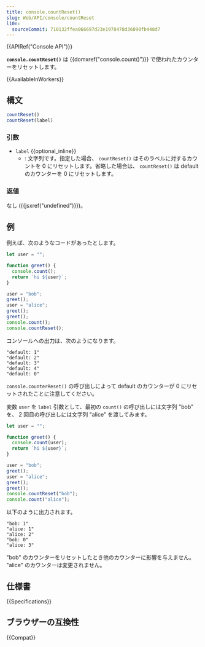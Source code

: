 ```yaml
---
title: console.countReset()
slug: Web/API/console/countReset
l10n:
  sourceCommit: 710132ffea066697d23e1978478d36090fb448d7
---
```

{{APIRef("Console API")}}

**`console.countReset()`** は {{domxref("console.count()")}} で使われたカウンターをリセットします。

{{AvailableInWorkers}}

## 構文

```js
countReset()
countReset(label)
```

### 引数

- `label` {{optional_inline}}
  - : 文字列です。指定した場合、 `countReset()` はそのラベルに対するカウントを 0 にリセットします。省略した場合は、 `countReset()` は default のカウンターを 0 にリセットします。

### 返値

なし ({{jsxref("undefined")}})。

## 例

例えば、次のようなコードがあったとします。

```js
let user = "";

function greet() {
  console.count();
  return `hi ${user}`;
}

user = "bob";
greet();
user = "alice";
greet();
greet();
console.count();
console.countReset();
```

コンソールへの出力は、次のようになります。

```
"default: 1"
"default: 2"
"default: 3"
"default: 4"
"default: 0"
```

`console.counterReset()` の呼び出しによって default のカウンターが 0 にリセットされたことに注意してください。

変数 `user` を `label` 引数として、最初の `count()` の呼び出しには文字列 "bob" を、 2 回目の呼び出しには文字列 "alice" を渡してみます。

```js
let user = "";

function greet() {
  console.count(user);
  return `hi ${user}`;
}

user = "bob";
greet();
user = "alice";
greet();
greet();
console.countReset("bob");
console.count("alice");
```

以下のように出力されます。

```
"bob: 1"
"alice: 1"
"alice: 2"
"bob: 0"
"alice: 3"
```

"bob" のカウンターをリセットしたとき他のカウンターに影響を与えません。 "alice" のカウンターは変更されません。

## 仕様書

{{Specifications}}

## ブラウザーの互換性

{{Compat}}
